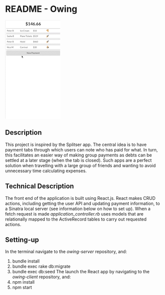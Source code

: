 README - Owing
==============

![Image](./GIF.gif)

Description
-----------

This project is inspired by the Splitser app. The central idea is to have payment tabs through which users can note who has paid for what. In turn, this facilitates an easier way of making group payments as debts can be settled at a later stage (when the tab is closed). Such apps are a perfect solution when travelling with a large group of friends and wanting to avoid unnecessary time calculating expenses.

Technical Description
---------------------

The front end of the application is built using React.js. React makes CRUD actions, including getting the user API and updating payment information, to a Sinatra local server (see information below on how to set up). When a fetch request is made *application_controller.rb* uses models that are relationally mapped to the ActiveRecord tables to carry out requested actions.

Setting-up
----------

In the terminal navigate to the *owing-server* repository, and:
1. bundle install
2. bundle exec rake db:migrate
3. bundle exec db:seed
The launch the React app by navigating to the *owing-client* repository, and:
1. npm install
2. npm start

